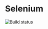 # Selenium

[![Build status](https://ci.appveyor.com/api/projects/status/8n0aqbxhp8q88w71?svg=true)](https://ci.appveyor.com/project/StasyCho/postmanecho)
